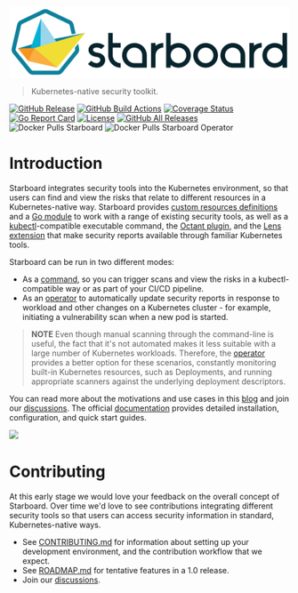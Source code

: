 ![Starboard logo](docs/images/starboard-logo.png)

> Kubernetes-native security toolkit.

[![GitHub Release][release-img]][release]
[![GitHub Build Actions][build-action-img]][actions]
[![Coverage Status][cov-img]][cov]
[![Go Report Card][report-card-img]][report-card]
[![License][license-img]][license]
[![GitHub All Releases][github-all-releases-img]][release]
![Docker Pulls Starboard][docker-pulls-starboard]
![Docker Pulls Starboard Operator][docker-pulls-starboard-operator]

# Introduction

Starboard integrates security tools into the Kubernetes environment, so that users can find and view the risks that
relate to different resources in a Kubernetes-native way. Starboard provides [custom resources definitions][crds]
and a [Go module][go-module] to work with a range of existing security tools, as well as a [kubectl]-compatible
executable command, the [Octant plugin][octant-plugin], and the [Lens extension][lens-extension] that make security
reports available through familiar Kubernetes tools.

Starboard can be run in two different modes:

- As a [command][cli], so you can trigger scans and view the risks in a kubectl-compatible way or as part of your CI/CD pipeline.
- As an [operator] to automatically update security reports in response to workload and other changes on a Kubernetes
  cluster - for example, initiating a vulnerability scan when a new pod is started.

> **NOTE** Even though manual scanning through the command-line is useful, the fact that it's not automated makes it
> less suitable with a large number of Kubernetes workloads. Therefore, the [operator] provides a better option
> for these scenarios, constantly monitoring built-in Kubernetes resources, such as Deployments, and running appropriate
> scanners against the underlying deployment descriptors.

You can read more about the motivations and use cases in this [blog][aqua-starboard-blog] and join our [discussions][discussions].
The official [documentation](https://aquasecurity.github.io/starboard/) provides detailed installation, configuration, and
quick start guides.

![](docs/images/starboard-cli-with-octant-demo.gif)

# Contributing

At this early stage we would love your feedback on the overall concept of Starboard. Over time we'd love to see
contributions integrating different security tools so that users can access security information in standard,
Kubernetes-native ways.

* See [CONTRIBUTING.md](CONTRIBUTING.md) for information about setting up your development environment, and the
  contribution workflow that we expect.
* See [ROADMAP.md](ROADMAP.md) for tentative features in a 1.0 release.
* Join our [discussions][discussions].

[release-img]: https://img.shields.io/github/release/aquasecurity/starboard.svg?logo=github
[release]: https://github.com/aquasecurity/starboard/releases
[build-action-img]: https://github.com/aquasecurity/starboard/workflows/build/badge.svg
[actions]: https://github.com/aquasecurity/starboard/actions
[cov-img]: https://codecov.io/github/aquasecurity/starboard/branch/main/graph/badge.svg
[cov]: https://codecov.io/github/aquasecurity/starboard
[report-card-img]: https://goreportcard.com/badge/github.com/aquasecurity/starboard
[report-card]: https://goreportcard.com/report/github.com/aquasecurity/starboard
[license-img]: https://img.shields.io/github/license/aquasecurity/starboard.svg
[license]: https://github.com/aquasecurity/starboard/blob/main/LICENSE
[github-all-releases-img]: https://img.shields.io/github/downloads/aquasecurity/starboard/total?logo=github
[docker-pulls-starboard]: https://img.shields.io/docker/pulls/aquasec/starboard?logo=docker&label=docker%20pulls%20%2F%20starboard
[docker-pulls-starboard-operator]: https://img.shields.io/docker/pulls/aquasec/starboard-operator?logo=docker&label=docker%20pulls%20%2F%20starboard%20operator
[aqua-starboard-blog]: https://blog.aquasec.com/starboard-kubernetes-tools
[discussions]: https://github.com/aquasecurity/starboard/discussions

[crds]: https://aquasecurity.github.io/starboard/crds/
[go-module]: https://pkg.go.dev/github.com/aquasecurity/starboard/pkg
[cli]: https://aquasecurity.github.io/starboard/cli
[operator]: https://aquasecurity.github.io/starboard/operator

[octant-plugin]: https://github.com/aquasecurity/starboard-octant-plugin
[lens-extension]: https://github.com/aquasecurity/starboard-lens-extension
[kubectl]: https://kubernetes.io/docs/reference/kubectl
